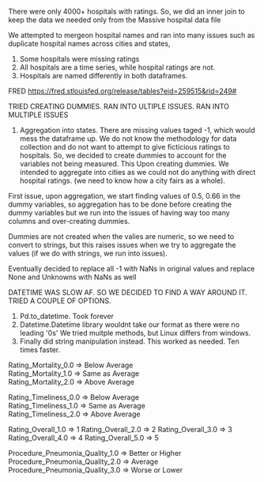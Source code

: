 There were only 4000+ hospitals with ratings. So, we did an inner join to keep the data we needed only from the Massive hospital data file

We attempted to mergeon hospital names and ran into many issues such as duplicate hospital names across cities and states, 
1. Some hospitals were missing ratings
2. All hospitals are a time series, while hospital ratings are not.
3. Hospitals are named differently in both dataframes.


FRED
https://fred.stlouisfed.org/release/tables?eid=259515&rid=249#


TRIED CREATING DUMMIES. RAN INTO ULTIPLE ISSUES. RAN INTO MULTIPLE ISSUES
1. Aggregation into states. There are missing values taged -1, which would mess the dataframe up. We do not know the methodology for data collection and do not want to attempt to give ficticious ratings to hospitals. So, we decided to create dummies to account for the variables not being measured. This
Upon creating dummies. We intended to aggregate into cities as we could not do anything with direct hospital ratings. (we need to know how a city fairs as a whole). 

First issue, upon aggregation, we start finding values of 0.5, 0.66 in the dummy variables, so aggregation has to be done before creating the dummy variables but we run into the issues of having way too many columns and over-creating dummies. 



Dummies are not created when the valies are numeric, so we need to convert to strings, but this raises issues when we try to aggregate the values (if we do with strings, we run into issues). 


Eventually decided to replace all -1 with NaNs in original values and replace None and Unknowns with NaNs as well 

DATETIME WAS SLOW AF. SO WE DECIDED TO FIND A WAY AROUND IT. TRIED A COUPLE OF OPTIONS.
1. Pd.to_datetime. Took forever
2. Datetime.Datetime library wouldnt take our format as there were no leading '0s' We tried muitple methods, but Linux differs from windows.
3. Finally did string manipulation instead. This worked as needed. Ten times faster. 



Rating_Mortality_0.0   => Below Average         
Rating_Mortality_1.0   => Same as Average       
Rating_Mortality_2.0   => Above Average

Rating_Timeliness_0.0   => Below Average         
Rating_Timeliness_1.0   => Same as Average       
Rating_Timeliness_2.0   => Above Average


Rating_Overall_1.0   =>  1
Rating_Overall_2.0   =>  2 
Rating_Overall_3.0   =>  3       
Rating_Overall_4.0   =>  4
Rating_Overall_5.0   =>  5 


Procedure_Pneumonia_Quality_1.0   =>   Better or Higher
Procedure_Pneumonia_Quality_2.0   =>   Average
Procedure_Pneumonia_Quality_3.0   =>   Worse or Lower